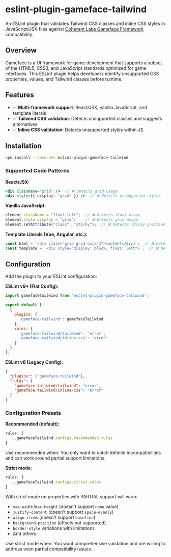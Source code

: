 # eslint-plugin-gameface-tailwind

An ESLint plugin that validates Tailwind CSS classes and inline CSS styles in JavaScript/JSX files against [Coherent Labs Gameface Framework](https://docs.coherent-labs.com/cpp-gameface/) compatibility.

## Overview

Gameface is a UI framework for game development that supports a subset of the HTML5, CSS3, and JavaScript standards optimized for game interfaces. This ESLint plugin helps developers identify unsupported CSS properties, values, and Tailwind classes before runtime.

## Features

- ✅ **Multi-framework support**: React/JSX, vanilla JavaScript, and template literals
- ✅ **Tailwind CSS validation**: Detects unsupported classes and suggests alternatives
- ✅ **Inline CSS validation**: Detects unsupported styles within JS

## Installation

```bash
npm install --save-dev eslint-plugin-gameface-tailwind
```

### Supported Code Patterns

**React/JSX:**
```jsx
<div className="grid" />  // ❌ Detects grid usage
<div style={{ display: "grid" }} />  // ❌ Detects unsupported styles
```

**Vanilla JavaScript:**
```javascript
element.className = "float-left";  // ❌ Detects float usage
element.style.display = "grid";    // ❌ Detects grid usage
element.setAttribute("class", "sticky");  // ❌ Detects sticky positioning
```

**Template Literals (Vue, Angular, etc.):**
```javascript
const html = `<div class="grid grid-cols-3">Content</div>`;  // ❌ Detects grid in templates
const template = `<div style="display: block; float: left">`;  // ❌ Detects unsupported styles
```

## Configuration

Add the plugin to your ESLint configuration:

**ESLint v9+ (Flat Config):**
```javascript
import gamefaceTailwind from 'eslint-plugin-gameface-tailwind';

export default [
  {
    plugins: {
      'gameface-tailwind': gamefaceTailwind
    },
    rules: {
      'gameface-tailwind/tailwind': 'error',
      'gameface-tailwind/inline-css': 'error'
    }
  }
];
```

**ESLint v8 (Legacy Config):**
```json
{
  "plugins": ["gameface-tailwind"],
  "rules": {
    "gameface-tailwind/tailwind": "error",
    "gameface-tailwind/inline-css": "error"
  }
}
```

### Configuration Presets

**Recommended (default):**
```javascript
rules: {
  ...gamefaceTailwind.configs.recommended.rules
}
```

Use recommended when: You only want to catch definite incompatibilities and can work around partial support limitations.

**Strict mode:**
```javascript
rules: {
  ...gamefaceTailwind.configs.strict.rules
}
```

With strict mode on properties with PARTIAL support will warn:

- `max-width`/`max-height` (doesn't support `none` value)
- `justify-content` (doesn't support `space-evenly`)
- `align-items` (doesn't support `baseline`)
- `background-position` (offsets not supported)
- `border-style` variations with limitations
- And others

Use strict mode when: You want comprehensive validation and are willing to address even partial compatibility issues.